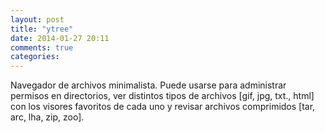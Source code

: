 ```yaml
---
layout: post
title: "ytree"
date: 2014-01-27 20:11
comments: true
categories: 
---
```

Navegador de archivos minimalista. Puede usarse para administrar permisos en directorios, ver distintos tipos de archivos [gif, jpg, txt., html] con los visores favoritos de cada uno y revisar archivos comprimidos [tar, arc, lha, zip, zoo]. 

